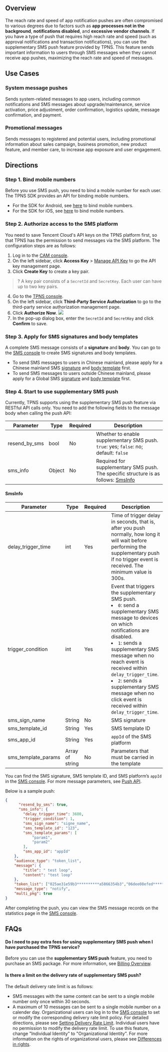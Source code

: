 ## Overview

The reach rate and speed of app notification pushes are often compromised to various degrees due to factors such as **app processes not in the background**, **notifications disabled**, and **excessive vendor channels**.
If you have a type of push that requires high reach rate and speed (such as approval notifications and transaction notifications), you can use the supplementary SMS push feature provided by TPNS. This feature sends important information to users through SMS messages when they cannot receive app pushes, maximizing the reach rate and speed of messages.

## Use Cases

### System message pushes

Sends system-related messages to app users, including common notifications and SMS messages about upgrade/maintenance, service activation, price adjustment, order confirmation, logistics update, message confirmation, and payment.

### Promotional messages 

Sends messages to registered and potential users, including promotional information about sales campaign, business promotion, new product feature, and member care, to increase app exposure and user engagement.

## Directions

### Step 1. Bind mobile numbers

Before you use SMS push, you need to bind a mobile number for each user. The TPNS SDK provides an API for binding mobile numbers.
- For the SDK for Android, see [here](https://intl.cloud.tencent.com/document/product/1024/30715) to bind mobile numbers.
- For the SDK for iOS, see [here](https://intl.cloud.tencent.com/document/product/1024/30727) to bind mobile numbers.

### Step 2. Authorize access to the SMS platform

You need to save Tencent Cloud's API keys on the TPNS platform first, so that TPNS has the permission to send messages via the SMS platform. The configuration steps are as follows:
1. Log in to the [CAM console](https://console.cloud.tencent.com/).
2. On the left sidebar, click **Access Key** > [Manage API Key](https://console.cloud.tencent.com/cam/capi) to go the API key management page.
3. Click **Create Key** to create a key pair.
>? A key pair consists of a `SecretId` and `SecretKey`. Each user can have up to two key pairs.
>
4. Go to the [TPNS console](https://console.cloud.tencent.com/tpns).
5. On the left sidebar, click **Third-Party Service Authorization** to go to the third-party service authorization management page.
6. Click **Authorize Now**.
![](https://main.qcloudimg.com/raw/6089b5e64c2dfda9dc25b284a6caf14c.png)
7. In the pop-up dialog box, enter the `SecretId` and `SecretKey` and click **Confirm** to save.

### Step 3. Apply for SMS signatures and body templates

A complete SMS message consists of a **signature** and **body**. You can go to the [SMS console](https://console.cloud.tencent.com/smsv2) to create SMS signatures and body templates.
- To send SMS messages to users in Chinese mainland, please apply for a Chinese mainland SMS [signature](https://intl.cloud.tencent.com/document/product/382/35456) and [body template](https://intl.cloud.tencent.com/document/product/382/35457) first.
- To send SMS messages to users outside Chinese mainland, please apply for a Global SMS [signature](https://intl.cloud.tencent.com/document/product/382/35460) and [body template](https://intl.cloud.tencent.com/document/product/382/35461) first.

### Step 4. Start to use supplementary SMS push

Currently, TPNS supports using the supplementary SMS push feature via RESTful API calls only. You need to add the following fields to the message body when calling the push API:

| Parameter | Type | Required | Description |
| --------------- | ------ | -------- | -------------------------------------------- |
| resend_by_sms | bool | No       | Whether to enable supplementary SMS push. `true`: yes; `false`: no; default: `false` |
| sms_info | Object | No | Required for supplementary SMS push. The specific structure is as follows: [SmsInfo](#SmsInfo) |

<span id="SmsInfo"></span>
#### SmsInfo

| Parameter | Type | Required | Description |
| --------------- | ------ | -------- | -------------------------------------------- |
| delay_trigger_time | int | Yes | Time of trigger delay in seconds, that is, after you push normally, how long it will wait before performing the supplementary push if no trigger event is received. The minimum value is 300s. |
| trigger_condition | int | Yes | Event that triggers the supplementary SMS push.<li>`0`: send a supplementary SMS message to devices on which notifications are disabled.<li>`1`: sends a supplementary SMS message when no reach event is received within `delay_trigger_time`.<li>`2`: sends a supplementary SMS message when no click event is received within `delay_trigger_time`.</li> |
| sms_sign_name | String | No | SMS signature |
| sms_template_id | String| Yes | SMS template ID |
| sms_app_id | String | Yes | `appId` of the SMS platform |
|sms_template_params | Array of string | No | Parameters that must be carried in the template |

You can find the SMS signature, SMS template ID, and SMS platform’s `appId` in the [SMS console](https://console.cloud.tencent.com/smsv2). For more message parameters, see [Push API](https://intl.cloud.tencent.com/document/product/1024/33764).

Below is a sample push:

```json
{
      "resend_by_sms": true,
      "sms_info": {
        "delay_trigger_time": 3600,
        "trigger_condition": 1,
        "sms_sign_name": "signe_name",
        "sms_template_id": "123",
        "sms_template_params": [
            "param1",
            "param2"
        ],
        "sms_app_id": "appId"
    },
    "audience_type": "token_list",
    "message": {
        "title": " test loop",
        "content": "test loop"
    },
    "token_list": ["025ae31e59b3**********a5866354b3","06dee08efed***********31ef23bba"],
    "message_type": "notify",
    "multi_pkg": true
}

```

After completing the push, you can view the SMS message records on the statistics page in the [SMS console](https://console.cloud.tencent.com/smsv2).


## FAQs

#### Do I need to pay extra fees for using supplementary SMS push when I have purchased the TPNS service?

Before you can use the **supplementary SMS push** feature, you need to purchase an SMS package. For more information, see [Billing Overview](https://intl.cloud.tencent.com/zh/document/product/382/18052).

#### Is there a limit on the delivery rate of supplementary SMS push?
The default delivery rate limit is as follows:
- SMS messages with the same content can be sent to a single mobile number only once within 30 seconds.
- A maximum of 10 messages can be sent to a single mobile number on a calender day.
Organizational users can log in to the [SMS console](https://console.cloud.tencent.com/smsv2) to set or modify the corresponding delivery rate limit policy. For detailed directions, please see [Setting Delivery Rate Limit](https://intl.cloud.tencent.com/document/product/382/35469).
Individual users have no permission to modify the delivery rate limit. To use this feature, change "Individual Identity" to "Organizational Identity". For more information on the rights of organizational users, please see [Differences in rights](https://intl.cloud.tencent.com/document/product/382/40653).


